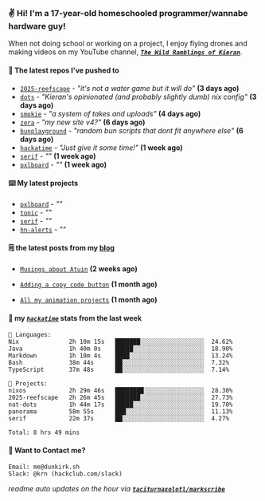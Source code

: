 ### ✌️ Hi! I'm a 17-year-old homeschooled programmer/wannabe hardware guy!

When not doing school or working on a project, I enjoy flying drones and making videos on my YouTube channel, [**_`The Wild Ramblings of Kieran`_**](https://youtube.com/@kieran.rambles).

#### 👷 The latest repos I've pushed to

- [`2025-reefscape`](https://github.com/df1317/2025-reefscape) - _"it's not a water game but it will do"_ **(3 days ago)**
- [`dots`](https://github.com/taciturnaxolotl/dots) - _"Kieran's opinionated (and probably slightly dumb) nix config"_ **(3 days ago)**
- [`smokie`](https://github.com/taciturnaxolotl/smokie) - _"a system of takes and uploads"_ **(4 days ago)**
- [`zera`](https://github.com/taciturnaxolotl/zera) - _"my new site v4?"_ **(6 days ago)**
- [`bunplayground`](https://github.com/taciturnaxolotl/bunplayground) - _"random bun scripts that dont fit anywhere else"_ **(6 days ago)**
- [`hackatime`](https://github.com/hackclub/hackatime) - _"Just give it some time!"_ **(1 week ago)**
- [`serif`](https://github.com/taciturnaxolotl/serif) - _""_ **(1 week ago)**
- [`pxlboard`](https://github.com/taciturnaxolotl/pxlboard) - _""_ **(1 week ago)**

#### ⌨️ My latest projects

- [`pxlboard`](https://github.com/taciturnaxolotl/pxlboard) - _""_
- [`tonic`](https://github.com/taciturnaxolotl/tonic) - _""_
- [`serif`](https://github.com/taciturnaxolotl/serif) - _""_
- [`hn-alerts`](https://github.com/taciturnaxolotl/hn-alerts) - _""_

#### 🗒️ the latest posts from my [blog](https://dunkirk.sh)

- [`Musings about Atuin`](https://dunkirk.sh/blog/atuin/) **(2 weeks ago)**

- [`Adding a copy code button`](https://dunkirk.sh/blog/adding-a-copy-button/) **(1 month ago)**

- [`All my animation projects`](https://dunkirk.sh/blog/my-animations/) **(1 month ago)**



#### 📡 my [_`hackatime`_](https://waka.hackclub.com) stats from the last week

```text
💾 Languages:
Nix              2h 10m 15s   ███████░░░░░░░░░░░░░░░░░░  24.62%
Java             1h 40m 0s    █████░░░░░░░░░░░░░░░░░░░░  18.90%
Markdown         1h 10m 4s    ████░░░░░░░░░░░░░░░░░░░░░  13.24%
Bash             38m 44s      ██░░░░░░░░░░░░░░░░░░░░░░░  7.32%
TypeScript       37m 48s      ██░░░░░░░░░░░░░░░░░░░░░░░  7.14%

💼 Projects:
nixos            2h 29m 46s   ████████░░░░░░░░░░░░░░░░░  28.30%
2025-reefscape   2h 26m 45s   ███████░░░░░░░░░░░░░░░░░░  27.73%
nat-dots         1h 44m 17s   █████░░░░░░░░░░░░░░░░░░░░  19.70%
panorama         58m 55s      ███░░░░░░░░░░░░░░░░░░░░░░  11.13%
serif            22m 37s      ██░░░░░░░░░░░░░░░░░░░░░░░  4.27%

Total: 8 hrs 49 mins
```

#### 📮 Want to Contact me?

```text
Email: me@dunkirk.sh
Slack: @krn (hackclub.com/slack)
```

_readme auto updates on the hour via [**`taciturnaxolotl/markscribe`**](https://github.com/taciturnaxolotl/markscribe)_
